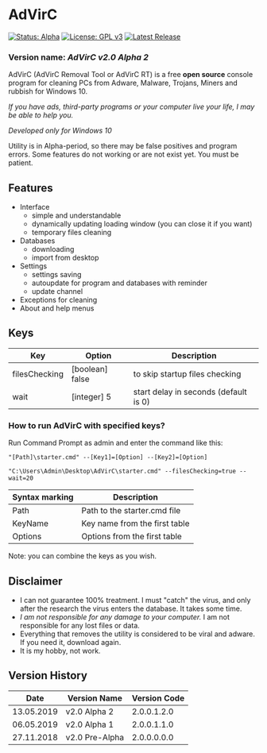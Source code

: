 # AdVirC

[![Status: Alpha](https://img.shields.io/badge/Status-Alpha-red.svg?style=for-the-badge)](#)
[![License: GPL v3](https://img.shields.io/badge/License-GPL%20v3-black.svg?style=for-the-badge)](https://www.gnu.org/licenses/gpl-3.0)
[![Latest Release](https://img.shields.io/badge/Latest-Release-blue.svg?style=for-the-badge)](https://github.com/MikronT/AdVirC/releases/latest)

<!--
[![Status: Pre-Alpha](https://img.shields.io/badge/Status-Pre--Alpha-black.svg?style=for-the-badge)](#)

[![Status: Beta](https://img.shields.io/badge/Status-Beta-orange.svg?style=for-the-badge)](#)
[![Status: Pre-Release](https://img.shields.io/badge/Status-Pre--Release-yellow.svg?style=for-the-badge)](#)
[![Status: Release](https://img.shields.io/badge/Status-Release-green.svg?style=for-the-badge)](#)
-->

### Version name: *AdVirC v2.0 Alpha 2*

AdVirC (AdVirC Removal Tool or AdVirC RT) is a free **open source** console program for cleaning PCs from Adware, Malware, Trojans, Miners and rubbish for Windows 10.

*If you have ads, third-party programs or your computer live your life, I may be able to help you.*

*Developed only for Windows 10*

Utility is in Alpha-period, so there may be false positives and program errors. Some features do not working or are not exist yet. You must be patient.



## Features
- Interface
  - simple and understandable
  - dynamically updating loading window (you can close it if you want)
  - temporary files cleaning
- Databases
  - downloading
  - import from desktop
- Settings
  - settings saving
  - autoupdate for program and databases with reminder
  - update channel
- Exceptions for cleaning
- About and help menus



## Keys
| Key               | Option          | Description                           |
|-------------------|-----------------|---------------------------------------|
| filesChecking     | [boolean] false | to skip startup files checking        |
| wait              | [integer] 5     | start delay in seconds (default is 0) |

### How to run AdVirC with specified keys?
Run Command Prompt as admin and enter the command like this:

```
"[Path]\starter.cmd" --[Key1]=[Option] --[Key2]=[Option]

"C:\Users\Admin\Desktop\AdVirC\starter.cmd" --filesChecking=true --wait=20
```

| Syntax marking | Description                   |
|----------------|-------------------------------|
| Path           | Path to the starter.cmd file  |
| KeyName        | Key name from the first table |
| Options        | Options from the first table  |

<!--
| ...            | Other keys and options        |
-->

Note: you can combine the keys as you wish.



## Disclaimer
- I can not guarantee 100% treatment. I must "catch" the virus, and only after the research the virus enters the database. It takes some time.
- *I am not responsible for any damage to your computer.* I am not responsible for any lost files or data.
- Everything that removes the utility is considered to be viral and adware. If you need it, download again.
- It is my hobby, not work.



## Version History
| Date       | Version Name   | Version Code    |
|------------|----------------|-----------------|
| 13.05.2019 | v2.0 Alpha 2   | 2.0.0.1.2.0     |
| 06.05.2019 | v2.0 Alpha 1   | 2.0.0.1.1.0     |
| 27.11.2018 | v2.0 Pre-Alpha | 2.0.0.0.0.0     |

<!--
AdVirC v2.0 Alpha 1                2.0.0.1.1.0
AdVirC v2.0 Alpha 2                2.0.0.1.2.0
AdVirC v2.0 Beta 1                 2.0.0.2.1.0
AdVirC v2.0 Pre-Release 1          2.0.0.3.1.0
AdVirC v2.0 Release                2.0.0.4.0.0

AdVirC v2.1 Beta 1                 2.1.0.2.1.0
AdVirC v2.1 Beta 1 Nightly 001     2.1.0.2.1.0.001
AdVirC v2.1 Release                2.1.0.4.0.0
-->